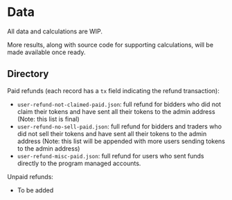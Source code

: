# Data

All data and calculations are WIP. 

More results, along with source code for supporting calculations, will be made available once ready.

## Directory

Paid refunds (each record has a `tx` field indicating the refund transaction):
  - `user-refund-not-claimed-paid.json`: full refund for bidders who did not claim their tokens and have sent all their tokens to the admin address (Note: this list is final)
  - `user-refund-no-sell-paid.json`: full refund for bidders and traders who did not sell their tokens and have sent all their tokens to the admin address (Note: this list will be appended with more users sending tokens to the admin address)
  - `user-refund-misc-paid.json`: full refund for users who sent funds directly to the program managed accounts.

Unpaid refunds:
  - To be added
